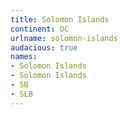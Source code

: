 ```yaml
---
title: Solomon Islands
continent: OC
urlname: solomon-islands
audacious: true
names:
- Solomon Islands
- Solomon Islands
- SB
- SLB
---
```


